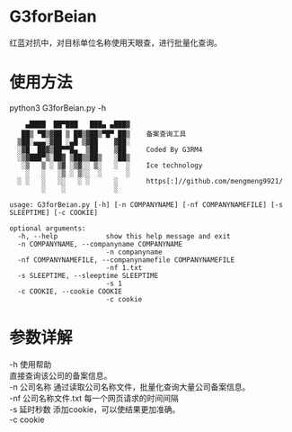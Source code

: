# G3forBeian
红蓝对抗中，对目标单位名称使用天眼查，进行批量化查询。

# 使用方法 
python3 G3forBeian.py -h
``` 
    ▄████  ██▀███   ███▄ ▄███▓
   ██▒ ▀█▒▓██ ▒ ██▒▓██▒▀█▀ ██▒    备案查询工具
  ▒██░▄▄▄░▓██ ░▄█ ▒▓██    ▓██░
  ░▓█  ██▓▒██▀▀█▄  ▒██    ▒██     Coded By G3RM4
  ░▒▓███▀▒░██▓ ▒██▒▒██▒   ░██▒
   ░▒   ▒ ░ ▒▓ ░▒▓░░ ▒░   ░  ░    Ice technology
    ░   ░   ░▒ ░ ▒░░  ░      ░
  ░ ░   ░   ░░   ░ ░      ░       https[:]//github.com/mengmeng9921/
        ░    ░            ░

usage: G3forBeian.py [-h] [-n COMPANYNAME] [-nf COMPANYNAMEFILE] [-s SLEEPTIME] [-c COOKIE]

optional arguments:
  -h, --help            show this help message and exit
  -n COMPANYNAME, --companyname COMPANYNAME
                        -n companyname
  -nf COMPANYNAMEFILE, --companynamefile COMPANYNAMEFILE
                        -nf 1.txt
  -s SLEEPTIME, --sleeptime SLEEPTIME
                        -s 1
  -c COOKIE, --cookie COOKIE
                        -c cookie
```
# 参数详解
-h  使用帮助<br />
直接查询该公司的备案信息。<br />
-n  公司名称
通过读取公司名称文件，批量化查询大量公司备案信息。<br />
-nf 公司名称文件.txt
每一个网页请求的时间间隔<br />
-s  延时秒数
添加cookie，可以使结果更加准确。<br />
-c  cookie
